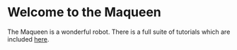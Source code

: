 # Welcome to the Maqueen

The Maqueen is a wonderful robot. There is a full suite of tutorials which are included [here](/Robots/Non-FRC/Maqueen/Maqueen_Plus_Getting_Started_Tutorial_MakeCode-master).
